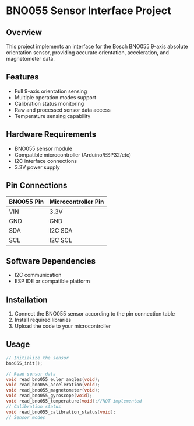 # BNO055 Sensor Interface Project

## Overview
This project implements an interface for the Bosch BNO055 9-axis absolute orientation sensor, providing accurate orientation, acceleration, and magnetometer data.

## Features
- Full 9-axis orientation sensing
- Multiple operation modes support
- Calibration status monitoring
- Raw and processed sensor data access
- Temperature sensing capability

## Hardware Requirements
- BNO055 sensor module
- Compatible microcontroller (Arduino/ESP32/etc)
- I2C interface connections
- 3.3V power supply

## Pin Connections
| BNO055 Pin | Microcontroller Pin |
|------------|-------------------|
| VIN        | 3.3V             |
| GND        | GND              |
| SDA        | I2C SDA          |
| SCL        | I2C SCL          |

## Software Dependencies
- I2C communication
- ESP IDE or compatible platform

## Installation
1. Connect the BNO055 sensor according to the pin connection table
2. Install required libraries
3. Upload the code to your microcontroller

## Usage
```cpp
// Initialize the sensor
bno055_init();

// Read sensor data
void read_bno055_euler_angles(void);
void read_bno055_acceleration(void);
void read_bno055_magnetometer(void);
void read_bno055_gyroscope(void);
void read_bno055_temperature(void);//NOT implemented
// Calibration status
void read_bno055_calibration_status(void);
// Sensor modes
